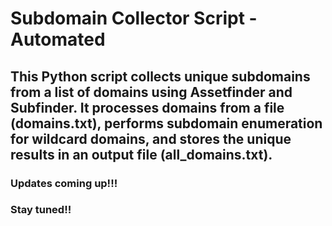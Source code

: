 # Subdomain Collector Script - Automated

## This Python script collects unique subdomains from a list of domains using Assetfinder and Subfinder. It processes domains from a file (domains.txt), performs subdomain enumeration for wildcard domains, and stores the unique results in an output file (all_domains.txt).

### Updates coming up!!!
### Stay tuned!!